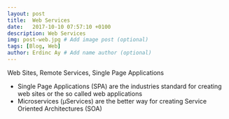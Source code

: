 ```yaml
---
layout: post
title:  Web Services
date:   2017-10-10 07:57:10 +0100
description: Web Services
img: post-web.jpg # Add image post (optional)
tags: [Blog, Web]
author: Erdinc Ay # Add name author (optional)
---
```

Web Sites, Remote Services, Single Page Applications

- Single Page Applications (SPA) are the industries standard for creating web sites or the so called web applications
- Microservices (μServices) are the better way for creating Service Oriented Architectures (SOA)